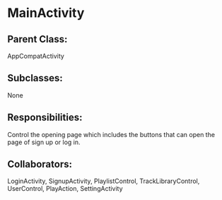 # MainActivity

## Parent Class:
AppCompatActivity

## Subclasses:
None

## Responsibilities:
Control the opening page which includes the buttons that can open the page of sign up or log in.

## Collaborators:
LoginActivity, SignupActivity, PlaylistControl, TrackLibraryControl, UserControl, PlayAction, SettingActivity
